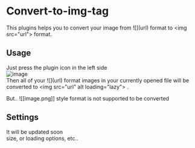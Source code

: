 # Convert-to-img-tag

This plugins helps you to convert your image from !\[\](url) format to \<img src="url"> format.

## Usage

Just press the plugin icon in the left side\
![image](https://github.com/sungpaks/obsidian-convert-to-img-tag/assets/122661764/dfcb3ef3-e66b-4c70-9052-b8d1d21c1fe2)\
Then all of your !\[\](url) format images in your currently opened file will be converted to \<img src="url" alt loading="lazy"> .

But.. !\[[image.png]] style format is not supported to be converted

## Settings

It will be updated soon\
size, or loading options, etc..

